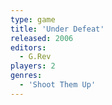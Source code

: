 ```yaml
---
type: game
title: 'Under Defeat'
released: 2006
editors: 
  - G.Rev
players: 2
genres:
  - 'Shoot Them Up'
---
```


